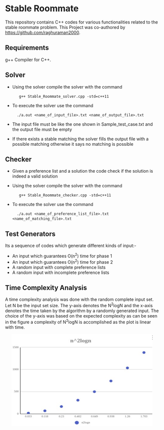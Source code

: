 # Stable Roommate
This repository contains C++ codes for various functionalities related to the stable roommate problem.
This Project was co-authored by https://github.com/raghuraman2000.

## Requirements
g++ Compiler for C++.

## Solver
- Using the solver compile the solver with the command

         g++ Stable_Roommate_solver.cpp -std=c++11
- To execute the solver use the command

        ./a.out <name_of_input_file>.txt <name_of_output_file>.txt
- The input file must be like the one shown in Sample_test_case.txt and the output file must be empty
- If there exists a stable matching the solver fills the output file with a possible matching otherwise it says no matching is possible

## Checker
- Given a preference list and a solution the code check if the solution is indeed a valid solution
- Using the solver compile the solver with the command

         g++ Stable_Roommate_checker.cpp -std=c++11
- To execute the solver use the command

        ./a.out <name_of_preference_list_file>.txt <name_of_matching_file>.txt
        
## Test Generators
Its a sequence of codes which generate different kinds of input:-
- An input which guarantees O(n<sup>2</sup>) time for phase 1
- An input which guarantees O(n<sup>2</sup>) time for phase 2
- A random input with complete preference lists
- A random input with incomplete preference lists

## Time Complexity Analysis
A time complexity analysis was done with the random complete input set. Let N be the input set size. The y-axis denotes the N<sup>2</sup>logN and the x-axis denotes the time taken by the algorithm by a randomly generated input. The choice of the y-axis was based on the expected complexity as can be seen in the figure a complexity of N<sup>2</sup>logN is accomplished as the plot is linear with time.
<p align="center">
  <img width="460" height="300" src="https://github.com/Arnhav-Datar/StableRoommate/blob/master/stable.jpeg">
</p>
